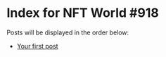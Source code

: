 # Index for NFT World #918
Posts will be displayed in the order below:

- [Your first post](./001-first.md)

